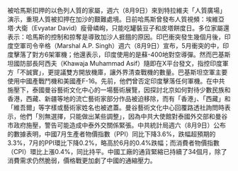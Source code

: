 被哈馬斯扣押的以色列人質的家屬，週六（8月9日）來到特拉維夫「人質廣場」演示，重現人質被扣押在加沙的艱難處境。日前哈馬斯曾發布人質視頻：埃維亞塔‧大衛（Evyatar David）瘦骨嶙峋，只能吃罐裝豆子和皮塔餅度日。多位家屬還表示：哈馬斯的控制和掠奪是導致加沙人捱餓的原因。印巴衝突發生幾個月後，印度空軍司令辛格（Marshal A.P. Singh）週六（8月9日）宣布，5月衝突的中，印度擊落了對方6架軍機；他還表示，印度使用的是蘇-400地對空導彈。然而巴基斯坦國防部長阿西夫（Khawaja Muhammad Asif）隨即在X平台發文，指控印度軍方「不誠實」，更提議雙方開放機庫，讓外界清查戰機的數量。巴基斯坦空軍主要使用中國產戰鬥機和美國產F-16。先前，他們曾否定印度擊落任何軍機。在中共施壓下，泰國曼谷藝術文化中心的一場藝術展覽，因探討北京如何對待少數民族和香港，西藏、新疆等地的流亡藝術家部分作品被迫移除，而有「香港」、「西藏」和「維吾爾」等字樣或藝術家姓名也被遮蓋。曼谷藝術文化中心回覆路透社詢問時表示，他們「別無選擇，只能做出某些調整」，因為中共大使館對泰國外交部和曼谷市政府施壓，警告可能造成中泰外交關係緊張。中共統計局週六（8月9日）公布的數據表明，中國7月生產者物價指數（PPI）同比下降3.6%，跌幅超預期的3.3%，7月的PPI環比下降0.2%，略高於6月的0.4%跌幅；而消費者物價指數（CPI）環比上漲0.4%，同比持平。中國工廠的通貨緊縮已持續了34個月，除了消費需求仍然脆弱，價格戰更加劇了中國的通縮壓力。